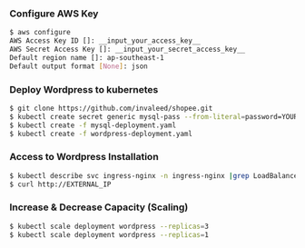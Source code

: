 ### Configure AWS Key
```sh
$ aws configure
AWS Access Key ID []: __input_your_access_key__
AWS Secret Access Key []: __input_your_secret_access_key__
Default region name []: ap-southeast-1
Default output format [None]: json
```
### Deploy Wordpress to kubernetes
```sh
$ git clone https://github.com/invaleed/shopee.git
$ kubectl create secret generic mysql-pass --from-literal=password=YOUR-PASSWORD
$ kubectl create -f mysql-deployment.yaml
$ kubectl create -f wordpress-deployment.yaml
```
### Access to Wordpress Installation
```sh
$ kubectl describe svc ingress-nginx -n ingress-nginx |grep LoadBalancer|awk '{print $3};'
$ curl http://EXTERNAL_IP
```
### Increase & Decrease Capacity (Scaling)
```sh
$ kubectl scale deployment wordpress --replicas=3
$ kubectl scale deployment wordpress --replicas=1
```
